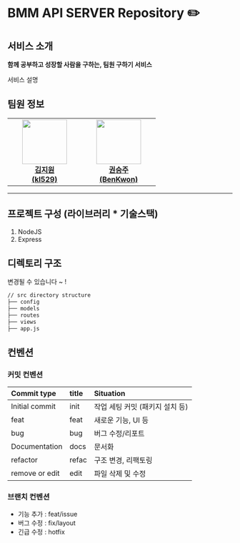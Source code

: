 
# BMM API SERVER Repository ✏️

## 서비스 소개
**함께 공부하고 성장할 사람을 구하는, 팀원 구하기 서비스**

서비스 설명
    
    
## 팀원 정보
<table>
    <tr align="center">
        <td style="min-width: 150px;">
            <a href="https://github.com/kl529">
              <img src="https://github.com/kl529.png" width="100">
              <br />
              <b>김지원 <br> (kl529)</b>
            </a>
        </td>
        <td style="min-width: 150px;">
            <a href="https://github.com/BenKwonr">
              <img src="https://github.com/BenKwon.png" width="100">
              <br />
              <b>권승주 <br> (BenKwon)</b>
            </a> 
        </td>
    </tr>
</table>

---

## 프로젝트 구성 (라이브러리 * 기술스택)

1. NodeJS
2. Express

## 디렉토리 구조

변경될 수 있습니다 ~ !

```bash
// src directory structure
├── config
├── models
├── routes
├── views
├── app.js
``` 

## 컨벤션
### 커밋 컨벤션 
|   Commit type              | title                                         | Situation |
|:---------------------------|:----------------------------------------------|:----|
| Initial commit             | init                               | 작업 세팅 커밋 (패키지 설치 등) |
| feat                | feat                       | 새로운 기능, UI 등 | 
| bug                     | bug                                 |  버그 수정/리포트  |
| Documentation              | docs                             | 문서화 |
| refactor             | refac                           | 구조 변경, 리팩토링 |
| remove or edit        | edit                              |  파일 삭제 및 수정 |



### 브랜치 컨벤션

- 기능 추가 : feat/issue
- 버그 수정 : fix/layout
- 긴급 수정 : hotfix
